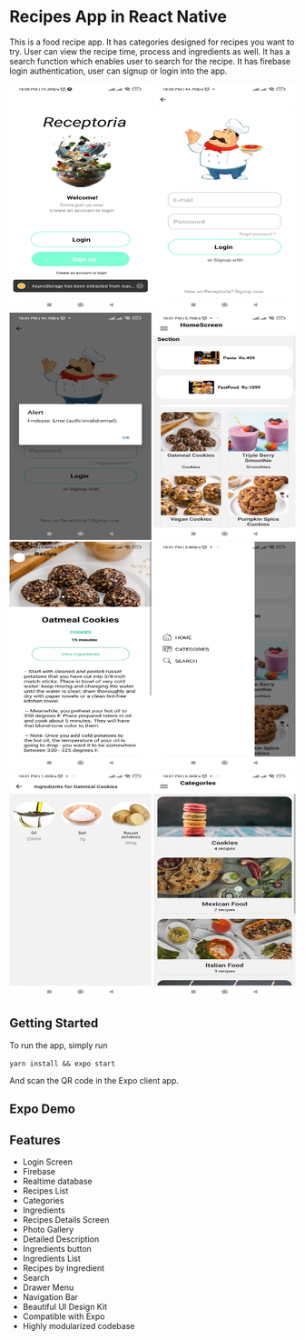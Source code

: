 # Recipes App in React Native

This is a food recipe app. It has categories designed for recipes you want to try. User can view the recipe time, process and ingredients as well. It has a search function which enables user to search for the recipe. It has firebase login authentication, user can signup or login into the app.

<center>
<div display="flex" flex-direction="row" flex-wrap="wrap" background-color="gray" justify-content="space-around" align-items="center">
<img height="400px" width="250px"  src="./assets/1.jpg" />
<img height="400px" width="250px" src="./assets/2.jpg" />
<img height="400px" width="250px" src="./assets/3.jpg" />
<img height="400px" width="250px" src="./assets/4.jpg" />
<img height="400px" width="250px" src="./assets/5.jpg" />
<img height="400px" width="250px"  src="./assets/6.jpg" />
<img height="400px" width="250px"  src="./assets/7.jpg" />
<img height="400px" width="250px"  src="./assets/8.jpg" />
</div>
</center>



## Getting Started
To run the app, simply run

``` yarn install && expo start ```

And scan the QR code in the Expo client app.

## Expo Demo


## Features
- Login Screen
- Firebase
- Realtime database
- Recipes List
- Categories
- Ingredients
- Recipes Details Screen
- Photo Gallery
- Detailed Description
- Ingredients button
- Ingredients List
- Recipes by Ingredient
- Search
- Drawer Menu
- Navigation Bar
- Beautiful UI Design Kit
- Compatible with Expo
- Highly modularized codebase



